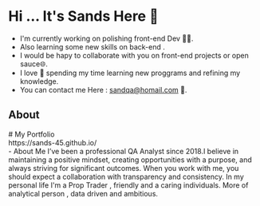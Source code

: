 # Hi ... It's Sands Here 👋

- I'm currently working on polishing front-end Dev 👨‍💻.
- Also learning some new skills on back-end .
- I would be hapy to collaborate with you on front-end projects or open sauce🌐.
- I love 💖 spending my time learning new proggrams and refining my knowledge.
- You can contact me Here : sandqa@homail.com 📩.

<h2>  About </h2>
# My Portfolio<br>
https://sands-45.github.io/ <br>
- About Me I’ve been a professional QA Analyst since 2018.I believe in maintaining a positive mindset, creating opportunities with a purpose, 
 and always striving for significant outcomes. When you work with me, you should expect a collaboration with transparency and consistency. In my personal life I'm a Prop Trader , friendly and a caring individuals. More of analytical person , data driven and ambitious.
